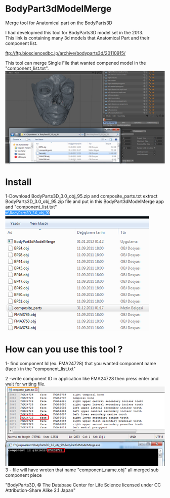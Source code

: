# BodyPart3dModelMerge
Merge tool for Anatomical part on the BodyParts3D 

I had developmed this tool for BodyParts3D model set in the 2013.  
This link is containing many 3d models that Anatomical Part and their component list.
  
ftp://ftp.biosciencedbc.jp/archive/bodyparts3d/20110915/

This tool  can merge Single File  that wanted compened model in the "component_list.txt".  
 ![alt text](https://github.com/mdAhmetKemal/BodyPart3dModelMerge/raw/master/Ads%C4%B1z3.png)

# Install

1-Download   BodyParts3D_3.0_obj_95.zip   and  composite_parts.txt
    extract   BodyParts3D_3.0_obj_95.zip file and 
    put in this BodyPart3dModelMerge app and "component_list.txt"
  ![alt text](https://github.com/mdAhmetKemal/BodyPart3dModelMerge/raw/master/Ads%C4%B1z1.png)

# How can you use this tool ?  
      
 1- find component Id (ex. FMA24728)    that you  wanted component name  (face ) in the "component_list.txt" 
 
 2 -write  component ID in application like  FMA24728  then press enter and wait for writing file. 
  ![alt text](https://github.com/mdAhmetKemal/BodyPart3dModelMerge/raw/master/Ads%C4%B1z2.png)
 3 - file will have wroten that  name "component_name.obj" all merged sub component piece 
 
"BodyParts3D, © The Database Center for Life Science licensed under CC Attribution-Share Alike 2.1 Japan"
